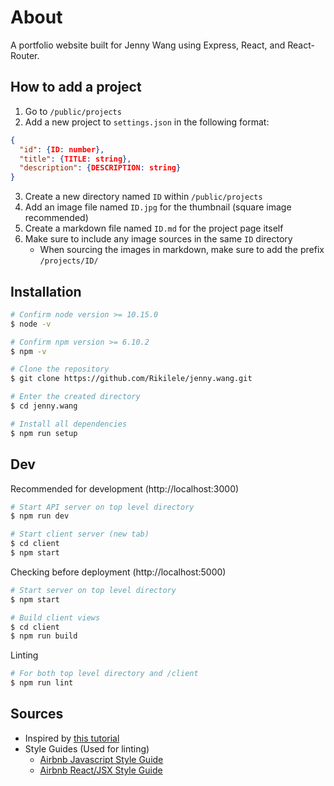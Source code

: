 # About
A portfolio website built for Jenny Wang using Express, React, and React-Router.

## How to add a project

1. Go to `/public/projects`
2. Add a new project to `settings.json` in the following format:
```json
{
  "id": {ID: number},
  "title": {TITLE: string},
  "description": {DESCRIPTION: string}
}
```
3. Create a new directory named `ID` within `/public/projects`
4. Add an image file named `ID.jpg` for the thumbnail (square image recommended)
5. Create a markdown file named `ID.md` for the project page itself
6. Make sure to include any image sources in the same `ID` directory
    - When sourcing the images in markdown, make sure to add the prefix `/projects/ID/`

## Installation

```sh
# Confirm node version >= 10.15.0
$ node -v

# Confirm npm version >= 6.10.2
$ npm -v

# Clone the repository
$ git clone https://github.com/Rikilele/jenny.wang.git

# Enter the created directory
$ cd jenny.wang

# Install all dependencies
$ npm run setup
```

## Dev

Recommended for development (http://localhost:3000)

```sh
# Start API server on top level directory
$ npm run dev

# Start client server (new tab)
$ cd client
$ npm start
```

Checking before deployment (http://localhost:5000)

```sh
# Start server on top level directory
$ npm start

# Build client views
$ cd client
$ npm run build
```

Linting

```sh
# For both top level directory and /client
$ npm run lint
```

## Sources
- Inspired by [this tutorial](https://dev.to/nburgess/creating-a-react-app-with-react-router-and-an-express-backend-33l3)
- Style Guides (Used for linting)
  * [Airbnb Javascript Style Guide](https://github.com/airbnb/javascript)
  * [Airbnb React/JSX Style Guide](https://github.com/airbnb/javascript/tree/master/react)

